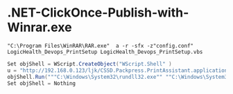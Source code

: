 # .NET-ClickOnce-Publish-with-Winrar.exe

```doskey
"C:\Program Files\WinRAR\RAR.exe"  a -r -sfx -z"config.conf" LogicHealth_Devops_PrintSetup LogicHealth_Devops_PrintSetup.vbs
```


```csharp
Set objShell = WScript.CreateObject("WScript.Shell" )
u = "http://192.168.0.123/ljk/CSSD.Packpress.PrintAssistant.application"
objShell.Run("""C:\Windows\System32\rundll32.exe"" ""C:\Windows\System32\dfshim.dll"",ShOpenVerbApplication " & u)
Set objShell = Nothing
```
